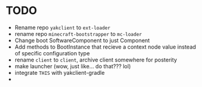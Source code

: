 # TODO
 - Rename repo `yakclient` to `ext-loader`
 - rename repo `minecraft-bootstrapper` to `mc-loader`
 - Change boot SoftwareComponent to just Component
 - Add methods to BootInstance that recieve a context node value instead of specific configuration type
 - rename `client` to `client`, archive client somewhere for posterity
 - make launcher (wow, just like... do that??? lol)
 - integrate `THIS` with yakclient-gradle
 - 